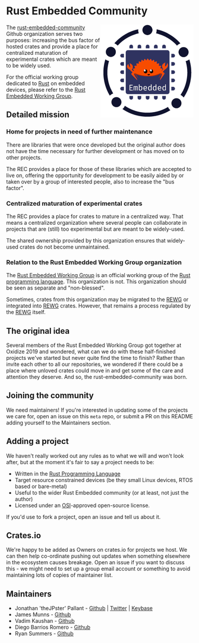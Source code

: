# Rust Embedded Community

[<img src="assets/logo/rec-logo-250x250.png" align="right" width="250">](https://github.com/rust-embedded-community/meta)

The [rust-embedded-community][REC] Github organization serves two purposes: increasing the bus factor of hosted crates and provide a place for centralized maturation of experimental crates which are meant to be widely used.

For the official working group dedicated to [Rust] on embedded devices, please refer to the [Rust Embedded Working Group][REWG].

## Detailed mission

### Home for projects in need of further maintenance

There are libraries that were once developed but the original author does not have the time necessary for further development or has moved on to other projects.

The REC provides a place for those of these libraries which are accepted to live on, offering the opportunity for development to be easily aided by or taken over by a group of interested people, also to increase the "bus factor".

### Centralized maturation of experimental crates

The REC provides a place for crates to mature in a centralized way. That means a centralized organization where several people can collaborate in projects that are (still) too experimental but are meant to be widely-used.

The shared ownership provided by this organization ensures that widely-used crates do not become unmaintained.

### Relation to the Rust Embedded Working Group organization

The [Rust Embedded Working Group][REWG] is an official working group of the [Rust programming language][rust]. This organization is not. This organization should be seen as separate and "non-blessed".

Sometimes, crates from this organization may be migrated to the [REWG] or integrated into [REWG] crates. However, that remains a process regulated by the [REWG] itself.

## The original idea

Several members of the Rust Embedded Working Group got together at Oxidize 2019 and wondered, what can we do with these half-finished projects we've started but never quite find the time to finish? Rather than invite each other to all our repositories, we wondered if there could be a place where unloved crates could move in and get some of the care and attention they deserve. And so, the rust-embedded-community was born.

## Joining the community

We need maintainers! If you're interested in updating some of the projects we care for, open an issue on this `meta` repo, or submit a PR on this README adding yourself to the Maintainers section.

## Adding a project

We haven't really worked out any rules as to what we will and won't look after, but at the moment it's fair to say a project needs to be:

* Written in the [Rust Programming Language][rust]
* Target resource constrained devices (be they small Linux devices, RTOS based or bare-metal)
* Useful to the wider Rust Embedded community (or at least, not just the author)
* Licensed under an [OSI]-approved open-source license.

If you'd use to fork a project, open an issue and tell us about it.

## Crates.io

We're happy to be added as Owners on crates.io for projects we host. We can then help co-ordinate pushing out updates when something elsewhere in the ecosystem causes breakage. Open an issue if you want to discuss this - we might need to set up a group email account or something to avoid maintaining lots of copies of maintainer list.

## Maintainers

* Jonathan 'theJPster' Pallant - [Github](https://github.com/thejpster) | [Twitter](https://twitter.com/therealjpster) | [Keybase](https://keybase.io/thejpster)
* James Munns - [Github](https://github.com/jamesmunns)
* Vadim Kaushan - [Github](https://github.com/disasm)
* Diego Barrios Romero - [Github](https://github.com/eldruin)
* Ryan Summers - [Github](https://github.com/ryan-summers)

[OSI]: https://en.wikipedia.org/wiki/Open_Source_Initiative
[REWG]: https://github.com/rust-embedded
[REC]: https://github.com/rust-embedded-community
[rust]: https://www.rust-lang.org